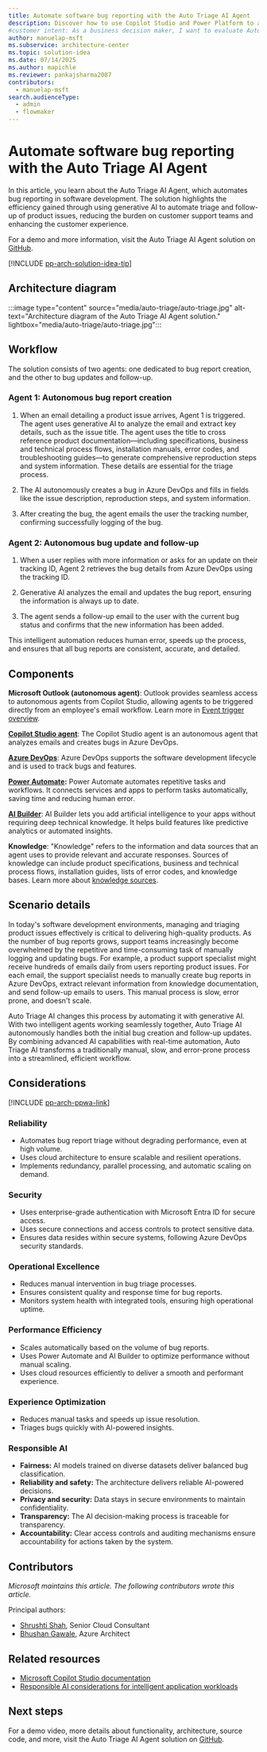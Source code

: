 ```yaml
---
title: Automate software bug reporting with the Auto Triage AI Agent
description: Discover how to use Copilot Studio and Power Platform to automate the bug reporting and updating processes in software development with the Auto Triage AI agent
#customer intent: As a business decision maker, I want to evaluate Auto Triage AI's operational benefits so that I can reduce manual effort, improve efficiency, and enhance the user experience.  
author: manuelap-msft
ms.subservice: architecture-center
ms.topic: solution-idea
ms.date: 07/14/2025
ms.author: mapichle
ms.reviewer: pankajsharma2087
contributors:
  - manuelap-msft
search.audienceType:
  - admin
  - flowmaker
---
```


# Automate software bug reporting with the Auto Triage AI Agent

In this article, you learn about the Auto Triage AI Agent, which automates bug reporting in software development. The solution highlights the efficiency gained through using generative AI to automate triage and follow-up of product issues, reducing the burden on customer support teams and enhancing the customer experience.

For a demo and more information, visit the Auto Triage AI Agent solution on [GitHub](https://github.com/Shrusti13/TriageAutonomousAgent?tab=readme-ov-file​).

[!INCLUDE [pp-arch-solution-idea-tip](../../includes/pp-arch-solution-idea-tip.md)]

## Architecture diagram

:::image type="content" source="media/auto-triage/auto-triage.jpg" alt-text="Architecture diagram of the Auto Triage AI Agent solution." lightbox="media/auto-triage/auto-triage.jpg":::

## Workflow

The solution consists of two agents: one dedicated to bug report creation, and the other to bug updates and follow-up. 

### Agent 1: Autonomous bug report creation

1. When an email detailing a product issue arrives, Agent 1 is triggered. The agent uses generative AI to analyze the email and extract key details, such as the issue title. The agent uses the title to cross reference product documentation—including specifications, business and technical process flows, installation manuals, error codes, and troubleshooting guides—to generate comprehensive reproduction steps and system information. These details are essential for the triage process.

1. The AI autonomously creates a bug in Azure DevOps and fills in fields like the issue description, reproduction steps, and system information.

1. After creating the bug, the agent emails the user the tracking number, confirming successfully logging of the bug.

### Agent 2: Autonomous bug update and follow-up

1. When a user replies with more information or asks for an update on their tracking ID, Agent 2 retrieves the bug details from Azure DevOps using the tracking ID.

1. Generative AI analyzes the email and updates the bug report, ensuring the information is always up to date.

1. The agent sends a follow-up email to the user with the current bug status and confirms that the new information has been added. 

This intelligent automation reduces human error, speeds up the process, and ensures that all bug reports are consistent, accurate, and detailed.

## Components

**Microsoft Outlook (autonomous agent)**: Outlook provides seamless access to autonomous agents from Copilot Studio, allowing agents to be triggered directly from an employee's email workflow. Learn more in [Event trigger overview](/microsoft-copilot-studio/authoring-triggers-about).

[**Copilot Studio agent**](/microsoft-copilot-studio/): The Copilot Studio agent is an autonomous agent that analyzes emails and creates bugs in Azure DevOps.

[**Azure DevOps**](/azure/devops/user-guide/what-is-azure-devops): Azure DevOps supports the software development lifecycle and is used to track bugs and features.

**[Power Automate](/power-automate/):** Power Automate automates repetitive tasks and workflows. It connects services and apps to perform tasks automatically, saving time and reducing human error.

**[AI Builder](/ai-builder/)**: AI Builder lets you add artificial intelligence to your apps without requiring deep technical knowledge. It helps build features like predictive analytics or automated insights.

**Knowledge**: "Knowledge" refers to the information and data sources that an agent uses to provide relevant and accurate responses. Sources of knowledge can include product specifications, business and technical process flows, installation guides, lists of error codes, and knowledge bases. Learn more about [knowledge sources](/microsoft-copilot-studio/knowledge-copilot-studio).

## Scenario details

In today's software development environments, managing and triaging product issues effectively is critical to delivering high-quality products. As the number of bug reports grows, support teams increasingly become overwhelmed by the repetitive and time-consuming task of manually logging and updating bugs. For example, a product support specialist might receive hundreds of emails daily from users reporting product issues. For each email, the support specialist needs to manually create bug reports in Azure DevOps, extract relevant information from knowledge documentation, and send follow-up emails to users. This manual process is slow, error prone, and doesn't scale.

Auto Triage AI changes this process by automating it with generative AI. With two intelligent agents working seamlessly together, Auto Triage AI autonomously handles both the initial bug creation and follow-up updates. By combining advanced AI capabilities with real-time automation, Auto Triage AI transforms a traditionally manual, slow, and error-prone process into a streamlined, efficient workflow.

## Considerations

[!INCLUDE [pp-arch-ppwa-link](../../includes/pp-arch-ppwa-link.md)]

### Reliability

- Automates bug report triage without degrading performance, even at high volume.
- Uses cloud architecture to ensure scalable and resilient operations.
- Implements redundancy, parallel processing, and automatic scaling on demand.

### Security

- Uses enterprise-grade authentication with Microsoft Entra ID for secure access.
- Uses secure connections and access controls to protect sensitive data.
- Ensures data resides within secure systems, following Azure DevOps security standards.

### Operational Excellence

- Reduces manual intervention in bug triage processes.
- Ensures consistent quality and response time for bug reports.
- Monitors system health with integrated tools, ensuring high operational uptime.

### Performance Efficiency

- Scales automatically based on the volume of bug reports.
- Uses Power Automate and AI Builder to optimize performance without manual scaling.
- Uses cloud resources efficiently to deliver a smooth and performant experience.

### Experience Optimization

- Reduces manual tasks and speeds up issue resolution.
- Triages bugs quickly with AI-powered insights.

### Responsible AI

- **Fairness:** AI models trained on diverse datasets deliver balanced bug classification.
- **Reliability and safety:** The architecture delivers reliable AI-powered decisions.
- **Privacy and security:** Data stays in secure environments to maintain confidentiality.
- **Transparency:** The AI decision-making process is traceable for transparency.
- **Accountability:** Clear access controls and auditing mechanisms ensure accountability for actions taken by the system.

## Contributors

_Microsoft maintains this article. The following contributors wrote this article._

Principal authors:

- [Shrushti Shah](https://www.linkedin.com/in/shrushti-shah-bba565162/), Senior Cloud Consultant
- [Bhushan Gawale](https://www.linkedin.com/in/bhushangawale/), Azure Architect

## Related resources

- [Microsoft Copilot Studio documentation](/microsoft-copilot-studio/)
- [Responsible AI considerations for intelligent application workloads](/power-platform/well-architected/intelligent-application/responsible-ai)

## Next steps

For a demo video, more details about functionality, architecture, source code, and more, visit the Auto Triage AI Agent solution on [GitHub](https://github.com/Shrusti13/TriageAutonomousAgent?tab=readme-ov-file​).
